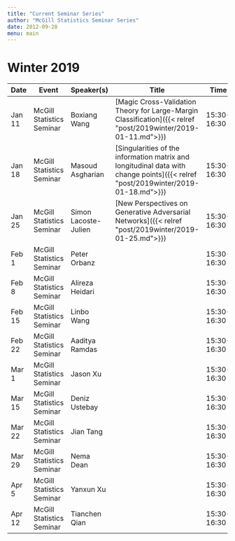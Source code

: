 ```yaml
---
title: "Current Seminar Series"
author: "McGill Statistics Seminar Series"
date: 2012-09-28
menu: main
---
```


# Winter 2019 
| Date   | Event                     | Speaker(s)         | Title                                                                                                                                              | Time        | Location                                       |
|--------|---------------------------|--------------------|----------------------------------------------------------------------------------------------------------------------------------------------------|-------------|------------------------------------------------|
| Jan 11 | McGill Statistics Seminar  | Boxiang Wang | [Magic Cross-Validation Theory for Large-Margin Classification]({{< relref "post/2019winter/2019-01-11.md">}}) | 15:30-16:30 | BURN 1104 |
| Jan 18 | McGill Statistics Seminar | Masoud Asgharian | [Singularities of the information matrix and longitudinal data with change points]({{< relref "post/2019winter/2019-01-18.md">}})        | 15:30-16:30 | BURN 1104 |
| Jan 25 | McGill Statistics Seminar | Simon Lacoste-Julien |[New Perspectives on Generative Adversarial Networks]({{< relref "post/2019winter/2019-01-25.md">}})  | 15:30-16:30 | BURN 1104 |
| Feb 1 | McGill Statistics Seminar | Peter Orbanz |	  | 15:30-16:30 | BURN 1104 |
| Feb 8 | McGill Statistics Seminar | Alireza Heidari |         | 15:30-16:30 | BURN 1104 |
| Feb 15 | McGill Statistics Seminar | Linbo Wang |         | 15:30-16:30 | BURN 1104 |
| Feb 22 | McGill Statistics Seminar | Aaditya Ramdas |         | 15:30-16:30 | BURN 1104 |
| Mar 1 | McGill Statistics Seminar | Jason Xu |         | 15:30-16:30 | BURN 1104 |
| Mar 15  | McGill Statistics Seminar | Deniz Ustebay |         | 15:30-16:30 | BURN 1104 |
| Mar 22  | McGill Statistics Seminar | Jian Tang  |         | 15:30-16:30 | BURN 1104 |
| Mar 29  | McGill Statistics Seminar | Nema Dean  |         | 15:30-16:30 | BURN 1104 |
| Apr 5  | McGill Statistics Seminar | Yanxun Xu |         | 15:30-16:30 | BURN 1104 |
| Apr 12  | McGill Statistics Seminar | Tianchen Qian |         | 15:30-16:30 | BURN 1104 |
